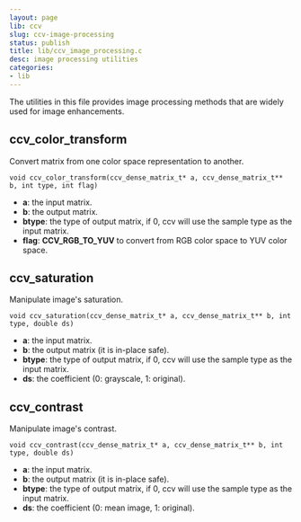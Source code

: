 ```yaml
---
layout: page
lib: ccv
slug: ccv-image-processing
status: publish
title: lib/ccv_image_processing.c
desc: image processing utilities
categories:
- lib
---
```


The utilities in this file provides image processing methods that are widely used for image enhancements.

ccv_color_transform
-------------------

Convert matrix from one color space representation to another.

	void ccv_color_transform(ccv_dense_matrix_t* a, ccv_dense_matrix_t** b, int type, int flag)

 * **a**: the input matrix.
 * **b**: the output matrix.
 * **btype**: the type of output matrix, if 0, ccv will use the sample type as the input matrix.
 * **flag**: **CCV\_RGB\_TO\_YUV** to convert from RGB color space to YUV color space.

ccv_saturation
--------------

Manipulate image's saturation.

	void ccv_saturation(ccv_dense_matrix_t* a, ccv_dense_matrix_t** b, int type, double ds)

 * **a**: the input matrix.
 * **b**: the output matrix (it is in-place safe).
 * **btype**: the type of output matrix, if 0, ccv will use the sample type as the input matrix.
 * **ds**: the coefficient (0: grayscale, 1: original).

ccv_contrast
------------

Manipulate image's contrast.

	void ccv_contrast(ccv_dense_matrix_t* a, ccv_dense_matrix_t** b, int type, double ds)

 * **a**: the input matrix.
 * **b**: the output matrix (it is in-place safe).
 * **btype**: the type of output matrix, if 0, ccv will use the sample type as the input matrix.
 * **ds**: the coefficient (0: mean image, 1: original).

